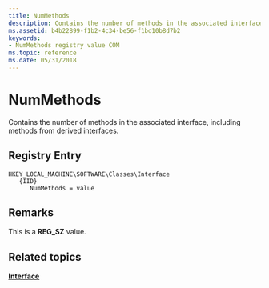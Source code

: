 ```yaml
---
title: NumMethods
description: Contains the number of methods in the associated interface, including methods from derived interfaces.
ms.assetid: b4b22899-f1b2-4c34-be56-f1bd10b8d7b2
keywords:
- NumMethods registry value COM
ms.topic: reference
ms.date: 05/31/2018
---
```


# NumMethods

Contains the number of methods in the associated interface, including methods from derived interfaces.

## Registry Entry

```
HKEY_LOCAL_MACHINE\SOFTWARE\Classes\Interface
   {IID}
      NumMethods = value
```

## Remarks

This is a **REG\_SZ** value.

## Related topics

<dl> <dt>

[**Interface**](interface-key.md)
</dt> </dl>

 

 




